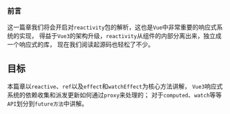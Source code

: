 ### **前言**  
这一篇章我们将会开启对`reactivity`包的解析，这也是`Vue`中非常重要的响应式系统的实现，
得益于`Vue3`的架构升级，`reactivity`从组件的内部分离出来，独立成一个响应式的库，
现在我们阅读起源码也轻松了不少。

## 目标  
本篇章以`reactive`、`ref`以及`effect`和`watchEffect`为核心方法讲解，
`Vue3`响应式系统的依赖收集和派发更新如何通过`proxy`来处理的；
对于`computed`、`watch`等等`API`划分到`future方法`中讲解。